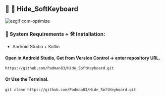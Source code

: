 ## 🤖 📱 Hide_SoftKeyboard

![ezgif com-optimize](https://user-images.githubusercontent.com/45048950/92508141-aea07e00-f23a-11ea-918a-61261d88fe83.gif)

### 🧰 System Requirements + 🛠️ Installation:

* Android Studio + Kotlin

#### Open in Android Studio, Get from Version Control -> enter repository URL.

```
https://github.com/Padman83/Hide_SoftKeyboard.git
```

#### Or Use the Terminal.

```
git clone https://github.com/Padman83/Hide_SoftKeyboard.git
